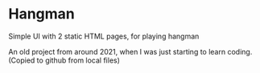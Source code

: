 # Hangman

Simple UI with 2 static HTML pages, for playing hangman

An old project from around 2021, when I was just starting to learn coding. (Copied to github from local files)
